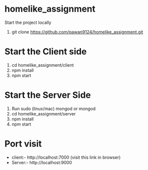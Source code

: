 # homelike_assignment
Start the project locally

1. git clone https://github.com/pawan9124/homelike_assignment.git

Start the Client side
========================
1. cd homelike_assignment/client
2. npm install
3. npm start

Start the Server Side
========================

1. Run sudo (linux/mac) mongod or mongod 
2. cd homelike_assignment/server
3. npm install
4. npm start

Port visit
==============
- client:- http://localhost:7000 (visit this link in browser)
- Server:- http://localhost:9000
